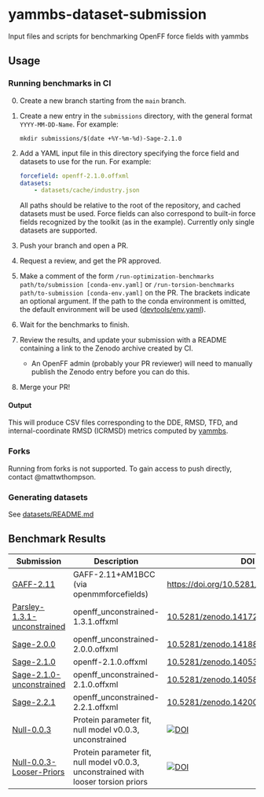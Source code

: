 # yammbs-dataset-submission
Input files and scripts for benchmarking OpenFF force fields with yammbs

## Usage

### Running benchmarks in CI
0. Create a new branch starting from the `main` branch.
1. Create a new entry in the `submissions` directory, with the general format
   `YYYY-MM-DD-Name`. For example:

   ``` shell
   mkdir submissions/$(date +%Y-%m-%d)-Sage-2.1.0
   ```
2. Add a YAML input file in this directory specifying the force field and datasets
   to use for the run. For example:
   ``` yaml
   forcefield: openff-2.1.0.offxml
   datasets:
	   - datasets/cache/industry.json
   ```

   All paths should be relative to the root of the repository, and cached
   datasets must be used. Force fields can also correspond to built-in force
   fields recognized by the toolkit (as in the example). Currently only single
   datasets are supported.

3. Push your branch and open a PR.
4. Request a review, and get the PR approved.
5. Make a comment of the form `/run-optimization-benchmarks path/to/submission
   [conda-env.yaml]` or `/run-torsion-benchmarks path/to-submission
   [conda-env.yaml]` on the PR. The brackets indicate an optional argument. If
   the path to the conda environment is omitted, the default environment will
   be used ([devtools/env.yaml](devtools/env.yaml)).
6. Wait for the benchmarks to finish.
7. Review the results, and update your submission with a README containing a
   link to the Zenodo archive created by CI.
   * An OpenFF admin (probably your PR reviewer) will need to manually publish
     the Zenodo entry before you can do this.
8. Merge your PR!

#### Output

This will produce CSV files corresponding to the DDE, RMSD, TFD, and
internal-coordinate RMSD (ICRMSD) metrics computed by [yammbs][yammbs].

### Forks

Running from forks is not supported. To gain access to push directly, contact @mattwthompson.

### Generating datasets

See [datasets/README.md](datasets/README.md)

## Benchmark Results

| Submission                                      | Description                                                                        | DOI                                                                                                         |
|-------------------------------------------------|------------------------------------------------------------------------------------|-------------------------------------------------------------------------------------------------------------|
| [GAFF-2.11](submissions/2025-05-07-GAFF) | GAFF-2.11+AM1BCC (via openmmforcefields)                                                  | https://doi.org/10.5281/zenodo.15361197
| [Parsley-1.3.1-unconstrained]                   | openff_unconstrained-1.3.1.offxml                                                  | [10.5281/zenodo.14172472](https://doi.org/10.5281/zenodo.14172472)                                          |
| [Sage-2.0.0](submissions/2024-11-19-Sage-2.0.0) | openff_unconstrained-2.0.0.offxml                                                  | [10.5281/zenodo.14188644](https://doi.org/10.5281/zenodo.14188644)                                          |
| [Sage-2.1.0]                                    | openff-2.1.0.offxml                                                                | [10.5281/zenodo.14053221](https://doi.org/10.5281/zenodo.14053221)                                          |
| [Sage-2.1.0-unconstrained]                      | openff_unconstrained-2.1.0.offxml                                                  | [10.5281/zenodo.14058464](https://doi.org/10.5281/zenodo.14058464)                                          |
| [Sage-2.2.1](submissions/2024-11-21-Sage-2.2.1) | openff_unconstrained-2.2.1.offxml                                                  | [10.5281/zenodo.14200591](https://doi.org/10.5281/zenodo.14200591)                                          |
| [Null-0.0.3](submissions/2024-12-03-Null-0.0.3) | Protein parameter fit, null model v0.0.3, unconstrained                            | [![DOI](https://zenodo.org/badge/DOI/10.5281/zenodo.14270907.svg)](https://doi.org/10.5281/zenodo.14270907) |
| [Null-0.0.3-Looser-Priors][nlp]                 | Protein parameter fit, null model v0.0.3, unconstrained with looser torsion priors | [![DOI](https://zenodo.org/badge/DOI/10.5281/zenodo.14270934.svg)](https://doi.org/10.5281/zenodo.14270934) |
<!-- ENDOFTABLE -->

[Sage-2.1.0]: submissions/2024-11-07-Sage-2.1.0
[Sage-2.1.0-unconstrained]: submissions/2024-11-08-Sage-2.1.0-unconstrained
[Parsley-1.3.1-unconstrained]: submissions/2024-11-13-Parsley-1.3.1
[nlp]: submissions/2024-12-03-Null-0.0.3-Looser-Priors


<!-- References -->
[qcsubmit]: https://github.com/openforcefield/openff-qcsubmit
[yammbs]: https://github.com/openforcefield/yammbs
